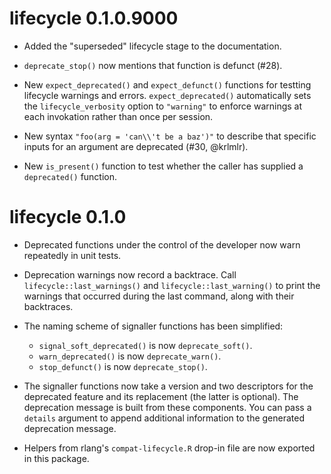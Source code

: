 
# lifecycle 0.1.0.9000

* Added the "superseded" lifecycle stage to the documentation.

* `deprecate_stop()` now mentions that function is defunct (#28).

* New `expect_deprecated()` and `expect_defunct()` functions for
  testting lifecycle warnings and errors. `expect_deprecated()`
  automatically sets the `lifecycle_verbosity` option to `"warning"`
  to enforce warnings at each invokation rather than once per session.

* New syntax `"foo(arg = 'can\\'t be a baz')"` to describe that specific inputs
  for an argument are deprecated (#30, @krlmlr).

* New `is_present()` function to test whether the caller has supplied a
  `deprecated()` function.


# lifecycle 0.1.0

* Deprecated functions under the control of the developer now warn
  repeatedly in unit tests.

* Deprecation warnings now record a backtrace. Call
  `lifecycle::last_warnings()` and `lifecycle::last_warning()` to
  print the warnings that occurred during the last command, along with
  their backtraces.

* The naming scheme of signaller functions has been simplified:

  - `signal_soft_deprecated()` is now `deprecate_soft()`.
  - `warn_deprecated()` is now `deprecate_warn()`.
  - `stop_defunct()` is now `deprecate_stop()`.

* The signaller functions now take a version and two descriptors for
  the deprecated feature and its replacement (the latter is
  optional). The deprecation message is built from these
  components. You can pass a `details` argument to append additional
  information to the generated deprecation message.

* Helpers from rlang's `compat-lifecycle.R` drop-in file are now
  exported in this package.
